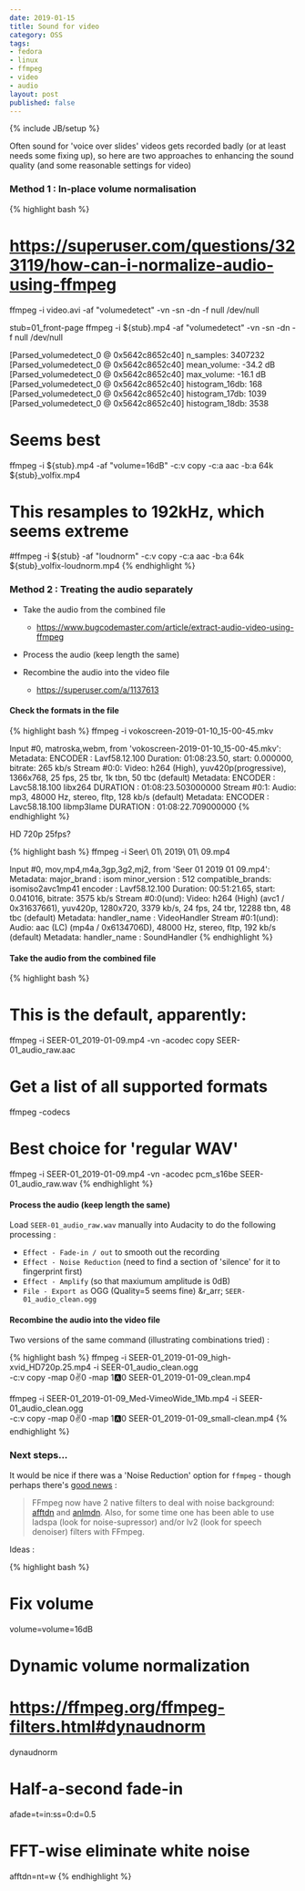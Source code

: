 ```yaml
---
date: 2019-01-15
title: Sound for video
category: OSS
tags:
- fedora
- linux
- ffmpeg
- video
- audio
layout: post
published: false
---
```

{% include JB/setup %}


Often sound for 'voice over slides' videos gets recorded badly (or at least needs some fixing up), so
here are two approaches to enhancing the sound quality (and some reasonable settings for video)

###  Method 1 : In-place volume normalisation

{% highlight bash %}
# https://superuser.com/questions/323119/how-can-i-normalize-audio-using-ffmpeg

ffmpeg -i video.avi -af "volumedetect" -vn -sn -dn -f null /dev/null

stub=01_front-page
ffmpeg -i ${stub}.mp4 -af "volumedetect" -vn -sn -dn -f null /dev/null

[Parsed_volumedetect_0 @ 0x5642c8652c40] n_samples: 3407232
[Parsed_volumedetect_0 @ 0x5642c8652c40] mean_volume: -34.2 dB
[Parsed_volumedetect_0 @ 0x5642c8652c40] max_volume: -16.1 dB
[Parsed_volumedetect_0 @ 0x5642c8652c40] histogram_16db: 168
[Parsed_volumedetect_0 @ 0x5642c8652c40] histogram_17db: 1039
[Parsed_volumedetect_0 @ 0x5642c8652c40] histogram_18db: 3538

# Seems best
ffmpeg -i ${stub}.mp4 -af "volume=16dB" -c:v copy -c:a aac -b:a 64k ${stub}_volfix.mp4 

# This resamples to 192kHz, which seems extreme
#ffmpeg -i ${stub} -af "loudnorm" -c:v copy -c:a aac -b:a 64k ${stub}_volfix-loudnorm.mp4 
{% endhighlight %}


###  Method 2 : Treating the audio separately

*  Take the audio from the combined file
   -  https://www.bugcodemaster.com/article/extract-audio-video-using-ffmpeg
   
*  Process the audio (keep length the same)

*  Recombine the audio into the video file
   -  https://superuser.com/a/1137613


#### Check the formats in the file


{% highlight bash %}
ffmpeg -i vokoscreen-2019-01-10_15-00-45.mkv 

Input #0, matroska,webm, from 'vokoscreen-2019-01-10_15-00-45.mkv':
  Metadata:
    ENCODER         : Lavf58.12.100
  Duration: 01:08:23.50, start: 0.000000, bitrate: 265 kb/s
    Stream #0:0: Video: h264 (High), yuv420p(progressive), 1366x768, 25 fps, 25 tbr, 1k tbn, 50 tbc (default)
    Metadata:
      ENCODER         : Lavc58.18.100 libx264
      DURATION        : 01:08:23.503000000
    Stream #0:1: Audio: mp3, 48000 Hz, stereo, fltp, 128 kb/s (default)
    Metadata:
      ENCODER         : Lavc58.18.100 libmp3lame
      DURATION        : 01:08:22.709000000
{% endhighlight %}

HD 720p 25fps?



{% highlight bash %}
ffmpeg -i Seer\ 01\ 2019\ 01\ 09.mp4 

Input #0, mov,mp4,m4a,3gp,3g2,mj2, from 'Seer 01 2019 01 09.mp4':
  Metadata:
    major_brand     : isom
    minor_version   : 512
    compatible_brands: isomiso2avc1mp41
    encoder         : Lavf58.12.100
  Duration: 00:51:21.65, start: 0.041016, bitrate: 3575 kb/s
    Stream #0:0(und): Video: h264 (High) (avc1 / 0x31637661), yuv420p, 1280x720, 3379 kb/s, 24 fps, 24 tbr, 12288 tbn, 48 tbc (default)
    Metadata:
      handler_name    : VideoHandler
    Stream #0:1(und): Audio: aac (LC) (mp4a / 0x6134706D), 48000 Hz, stereo, fltp, 192 kb/s (default)
    Metadata:
      handler_name    : SoundHandler
{% endhighlight %}



#### Take the audio from the combined file

{% highlight bash %}
# This is the default, apparently:
ffmpeg -i SEER-01_2019-01-09.mp4 -vn -acodec copy SEER-01_audio_raw.aac

# Get a list of all supported formats
ffmpeg -codecs

# Best choice for 'regular WAV'
ffmpeg -i SEER-01_2019-01-09.mp4 -vn -acodec pcm_s16be SEER-01_audio_raw.wav
{% endhighlight %}


#### Process the audio (keep length the same)

Load `SEER-01_audio_raw.wav` manually into Audacity to do the following processing : 

*   `Effect - Fade-in / out` to smooth out the recording
*   `Effect - Noise Reduction` (need to find a section of 'silence' for it to fingerprint first)
*   `Effect - Amplify` (so that maxiumum amplitude is 0dB)
*   `File - Export as` OGG (Quality=5 seems fine) &r_arr; `SEER-01_audio_clean.ogg`


#### Recombine the audio into the video file

Two versions of the same command (illustrating combinations tried) :

{% highlight bash %}
ffmpeg -i SEER-01_2019-01-09_high-xvid_HD720p.25.mp4 -i SEER-01_audio_clean.ogg \
  -c:v copy -map 0:v:0 -map 1:a:0 SEER-01_2019-01-09_clean.mp4

ffmpeg -i SEER-01_2019-01-09_Med-VimeoWide_1Mb.mp4 -i SEER-01_audio_clean.ogg \
  -c:v copy -map 0:v:0 -map 1:a:0 SEER-01_2019-01-09_small-clean.mp4
{% endhighlight %}


###  Next steps...

It would be nice if there was a 'Noise Reduction' option for ```ffmpeg``` - though perhaps there's 
[good news](https://superuser.com/a/1393535) : 

>  FFmpeg now have 2 native filters to deal with noise background: [afftdn](afftdn) 
>  and [anlmdn](https://ffmpeg.org/ffmpeg-filters.html#anlmdn). Also, for some 
>  time one has been able to use ladspa (look for noise-supressor) and/or lv2 (look for speech denoiser) filters with FFmpeg.

Ideas :

{% highlight bash %}
# Fix volume
volume=volume=16dB

# Dynamic volume normalization
#   https://ffmpeg.org/ffmpeg-filters.html#dynaudnorm
dynaudnorm

# Half-a-second fade-in
afade=t=in:ss=0:d=0.5

# FFT-wise eliminate white noise
afftdn=nt=w
{% endhighlight %}
